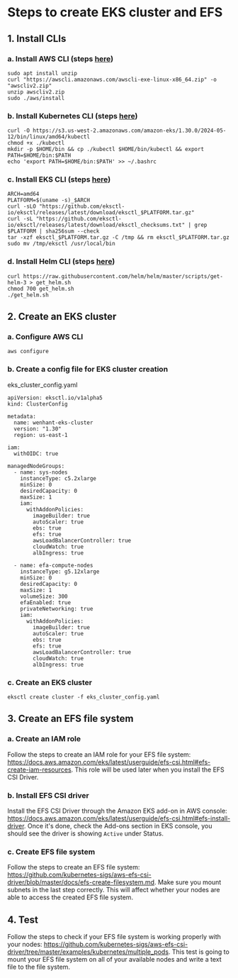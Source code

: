# Steps to create EKS cluster and EFS

## 1. Install CLIs

### a. Install AWS CLI (steps [here](https://docs.aws.amazon.com/cli/latest/userguide/getting-started-install.html))

```
sudo apt install unzip
curl "https://awscli.amazonaws.com/awscli-exe-linux-x86_64.zip" -o "awscliv2.zip"
unzip awscliv2.zip
sudo ./aws/install
```

### b. Install Kubernetes CLI (steps [here](https://docs.aws.amazon.com/eks/latest/userguide/install-kubectl.html))

```
curl -O https://s3.us-west-2.amazonaws.com/amazon-eks/1.30.0/2024-05-12/bin/linux/amd64/kubectl
chmod +x ./kubectl
mkdir -p $HOME/bin && cp ./kubectl $HOME/bin/kubectl && export PATH=$HOME/bin:$PATH
echo 'export PATH=$HOME/bin:$PATH' >> ~/.bashrc
```

### c. Install EKS CLI (steps [here](https://eksctl.io/installation/))

```
ARCH=amd64
PLATFORM=$(uname -s)_$ARCH
curl -sLO "https://github.com/eksctl-io/eksctl/releases/latest/download/eksctl_$PLATFORM.tar.gz"
curl -sL "https://github.com/eksctl-io/eksctl/releases/latest/download/eksctl_checksums.txt" | grep $PLATFORM | sha256sum --check
tar -xzf eksctl_$PLATFORM.tar.gz -C /tmp && rm eksctl_$PLATFORM.tar.gz
sudo mv /tmp/eksctl /usr/local/bin
```

### d. Install Helm CLI (steps [here](https://docs.aws.amazon.com/eks/latest/userguide/helm.html))

```
curl https://raw.githubusercontent.com/helm/helm/master/scripts/get-helm-3 > get_helm.sh
chmod 700 get_helm.sh
./get_helm.sh
```

## 2. Create an EKS cluster

### a. Configure AWS CLI

```
aws configure
```

### b. Create a config file for EKS cluster creation

eks_cluster_config.yaml

```
apiVersion: eksctl.io/v1alpha5
kind: ClusterConfig

metadata:
  name: wenhant-eks-cluster
  version: "1.30"
  region: us-east-1

iam:
  withOIDC: true

managedNodeGroups:
  - name: sys-nodes
    instanceType: c5.2xlarge
    minSize: 0
    desiredCapacity: 0
    maxSize: 1
    iam:
      withAddonPolicies:
        imageBuilder: true
        autoScaler: true
        ebs: true
        efs: true
        awsLoadBalancerController: true
        cloudWatch: true
        albIngress: true

  - name: efa-compute-nodes
    instanceType: g5.12xlarge
    minSize: 0
    desiredCapacity: 0
    maxSize: 1
    volumeSize: 300
    efaEnabled: true
    privateNetworking: true
    iam:
      withAddonPolicies:
        imageBuilder: true
        autoScaler: true
        ebs: true
        efs: true
        awsLoadBalancerController: true
        cloudWatch: true
        albIngress: true

```

### c. Create an EKS cluster

```
eksctl create cluster -f eks_cluster_config.yaml
```

## 3. Create an EFS file system

### a. Create an IAM role

Follow the steps to create an IAM role for your EFS file system: https://docs.aws.amazon.com/eks/latest/userguide/efs-csi.html#efs-create-iam-resources. This role will be used later when you install the EFS CSI Driver.

### b. Install EFS CSI driver

Install the EFS CSI Driver through the Amazon EKS add-on in AWS console: https://docs.aws.amazon.com/eks/latest/userguide/efs-csi.html#efs-install-driver. Once it's done, check the Add-ons section in EKS console, you should see the driver is showing `Active` under Status.

### c. Create EFS file system

Follow the steps to create an EFS file system: https://github.com/kubernetes-sigs/aws-efs-csi-driver/blob/master/docs/efs-create-filesystem.md. Make sure you mount subnets in the last step correctly. This will affect whether your nodes are able to access the created EFS file system.

## 4. Test

Follow the steps to check if your EFS file system is working properly with your nodes: https://github.com/kubernetes-sigs/aws-efs-csi-driver/tree/master/examples/kubernetes/multiple_pods. This test is going to mount your EFS file system on all of your available nodes and write a text file to the file system.
